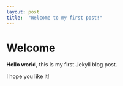 ```yaml
---
layout: post
title:  "Welcome to my first post!"
---
```


# Welcome

**Hello world**, this is my first Jekyll blog post.

I hope you like it!
